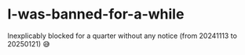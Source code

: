 # I-was-banned-for-a-while
Inexplicably blocked for a quarter without any notice (from 20241113 to 20250121) 😅
